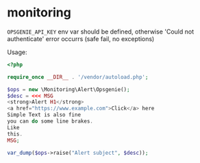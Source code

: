 # monitoring
`OPSGENIE_API_KEY` env var should be defined, otherwise 'Could not authenticate' error occurrs (safe fail, no exceptions)

Usage:
```php
<?php

require_once __DIR__ . '/vendor/autoload.php';

$ops = new \Monitoring\Alert\Opsgenie();
$desc = <<< MSG
<strong>Alert H1</strong>
<a href="https://www.example.com">Click</a> here
Simple Text is also fine 
you can do some line brakes.
Like
this.
MSG;

var_dump($ops->raise("Alert subject", $desc)); 

```
